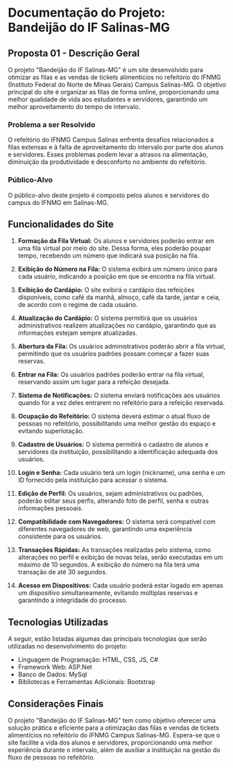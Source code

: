 # Documentação do Projeto: Bandeijão do IF Salinas-MG

## Proposta 01 - Descrição Geral

O projeto "Bandeijão do IF Salinas-MG" é um site desenvolvido para otimizar as filas e as vendas de tickets alimentícios no refeitório do IFNMG (Instituto Federal do Norte de Minas Gerais) Campus Salinas-MG. O objetivo principal do site é organizar as filas de forma online, proporcionando uma melhor qualidade de vida aos estudantes e servidores, garantindo um melhor aproveitamento do tempo de intervalo.

### Problema a ser Resolvido

O refeitório do IFNMG Campus Salinas enfrenta desafios relacionados a filas extensas e à falta de aproveitamento do intervalo por parte dos alunos e servidores. Esses problemas podem levar a atrasos na alimentação, diminuição da produtividade e desconforto no ambiente do refeitório.

### Público-Alvo

O público-alvo deste projeto é composto pelos alunos e servidores do campus do IFNMG em Salinas-MG.

## Funcionalidades do Site

1. **Formação da Fila Virtual:** Os alunos e servidores poderão entrar em uma fila virtual por meio do site. Dessa forma, eles poderão poupar tempo, recebendo um número que indicará sua posição na fila.

2. **Exibição do Número na Fila:** O sistema exibirá um número único para cada usuário, indicando a posição em que se encontra na fila virtual.

3. **Exibição do Cardápio:** O site exibirá o cardápio das refeições disponíveis, como café da manhã, almoço, café da tarde, jantar e ceia, de acordo com o regime de cada usuário.

4. **Atualização do Cardápio:** O sistema permitirá que os usuários administrativos realizem atualizações no cardápio, garantindo que as informações estejam sempre atualizadas.

5. **Abertura da Fila:** Os usuários administrativos poderão abrir a fila virtual, permitindo que os usuários padrões possam começar a fazer suas reservas.

6. **Entrar na Fila:** Os usuários padrões poderão entrar na fila virtual, reservando assim um lugar para a refeição desejada.

7. **Sistema de Notificações:** O sistema enviará notificações aos usuários quando for a vez deles entrarem no refeitório para a refeição reservada.

8. **Ocupação do Refeitório:** O sistema deverá estimar o atual fluxo de pessoas no refeitório, possibilitando uma melhor gestão do espaço e evitando superlotação.

9. **Cadastro de Usuários:** O sistema permitirá o cadastro de alunos e servidores da instituição, possibilitando a identificação adequada dos usuários.

10. **Login e Senha:** Cada usuário terá um login (nickname), uma senha e um ID fornecido pela instituição para acessar o sistema.

11. **Edição de Perfil:** Os usuários, sejam administrativos ou padrões, poderão editar seus perfis, alterando foto de perfil, senha e outras informações pessoais.

12. **Compatibilidade com Navegadores:** O sistema será compatível com diferentes navegadores de web, garantindo uma experiência consistente para os usuários.

13. **Transações Rápidas:** As transações realizadas pelo sistema, como alterações no perfil e exibição de novas telas, serão executadas em um máximo de 10 segundos. A exibição do número na fila terá uma transação de até 30 segundos.

14. **Acesso em Dispositivos:** Cada usuário poderá estar logado em apenas um dispositivo simultaneamente, evitando múltiplas reservas e garantindo a integridade do processo.

## Tecnologias Utilizadas

A seguir, estão listadas algumas das principais tecnologias que serão utilizadas no desenvolvimento do projeto:

- Linguagem de Programação: HTML, CSS, JS, C#
- Framework Web: ASP.Net
- Banco de Dados: MySql
- Bibliotecas e Ferramentas Adicionais: Bootstrap

## Considerações Finais

O projeto "Bandeijão do IF Salinas-MG" tem como objetivo oferecer uma solução prática e eficiente para a otimização das filas e vendas de tickets alimentícios no refeitório do IFNMG Campus Salinas-MG. Espera-se que o site facilite a vida dos alunos e servidores, proporcionando uma melhor experiência durante o intervalo, além de auxiliar a instituição na gestão do fluxo de pessoas no refeitório.

